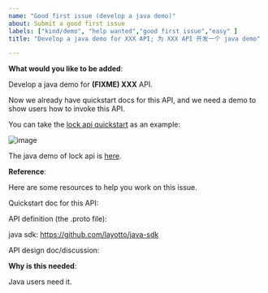 ```yaml
---
name: "Good first issue (develop a java demo)"
about: Submit a good first issue
labels: ["kind/demo", "help wanted","good first issue","easy" ]
title: "Develop a java demo for XXX API; 为 XXX API 开发一个 java demo"

---
```

<!-- Please only use this template for submitting good first issues -->

**What would you like to be added**:

Develop a java demo for **(FIXME) XXX** API.

Now we already have quickstart docs for this API, and we need a demo to show users how to invoke this API.  

You can take the [lock api quickstart](https://mosn.io/layotto/en-US/docs/start/lock/start) as an example:

![image](https://user-images.githubusercontent.com/26001097/199906799-ac30da05-c983-408b-b0e9-2fd712ec492f.png)

The java demo of lock api is [here](https://github.com/layotto/java-sdk/tree/main/examples-lock).

**Reference**:

Here are some resources to help you work on this issue.

Quickstart doc for this API: 

API definition (the .proto file):

java sdk: https://github.com/layotto/java-sdk

API design doc/discussion:

**Why is this needed**:

Java users need it.